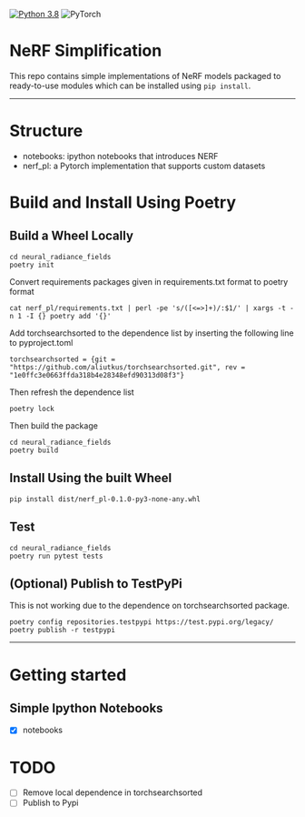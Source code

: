 [![Python 3.8](https://img.shields.io/badge/python-3.8-blue.svg)](https://www.python.org/downloads/release/python-380/)
<img alt="PyTorch" src="https://img.shields.io/badge/PyTorch-%23EE4C2C.svg?style=for-the-badge&logo=PyTorch&logoColor=white" />
# NeRF Simplification
This repo contains simple implementations of NeRF models packaged to ready-to-use modules which can be installed using `pip install`.

---
# Structure
* notebooks: ipython notebooks that introduces NERF
* nerf_pl: a Pytorch implementation that supports custom datasets

# Build and Install Using Poetry
## Build a Wheel Locally
```
cd neural_radiance_fields
poetry init
```
Convert requirements packages given in requirements.txt format to poetry format
```
cat nerf_pl/requirements.txt | perl -pe 's/([<=>]+)/:$1/' | xargs -t -n 1 -I {} poetry add '{}'
```

Add torchsearchsorted to the dependence list by inserting the following line to pyproject.toml
```
torchsearchsorted = {git = "https://github.com/aliutkus/torchsearchsorted.git", rev = "1e0ffc3e0663ffda318b4e28348efd90313d08f3"}
```
Then refresh the dependence list
```
poetry lock
```

Then build the package
```
cd neural_radiance_fields
poetry build
```
## Install Using the built Wheel
```
pip install dist/nerf_pl-0.1.0-py3-none-any.whl
```

## Test
```
cd neural_radiance_fields
poetry run pytest tests
```

## (Optional) Publish to TestPyPi
This is not working due to the dependence on torchsearchsorted package.
```
poetry config repositories.testpypi https://test.pypi.org/legacy/
poetry publish -r testpypi
```
---

# Getting started
## Simple Ipython Notebooks
-[x] notebooks

# TODO
- [ ] Remove local dependence in torchsearchsorted
- [ ] Publish to Pypi

